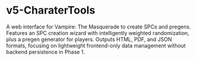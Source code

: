 # v5-CharaterTools
A web interface for Vampire: The Masquerade to create SPCs and pregens. Features an SPC creation wizard with intelligently weighted randomization, plus a pregen generator for players. Outputs HTML, PDF, and JSON formats, focusing on lightweight frontend-only data management without backend persistence in Phase 1.
